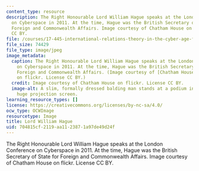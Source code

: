```yaml
---
content_type: resource
description: The Right Honourable Lord William Hague speaks at the London Conference
  on Cyberspace in 2011. At the time, Hague was the British Secretary of State for
  Foreign and Commonwealth Affairs. Image courtesy of Chatham House on flickr. License
  CC BY.
file: /courses/17-445-international-relations-theory-in-the-cyber-age-fall-2015/704815cf2119aa1123871a97de49d24f_17-445f15.jpg
file_size: 74429
file_type: image/jpeg
image_metadata:
  caption: The Right Honourable Lord William Hague speaks at the London Conference
    on Cyberspace in 2011. At the time, Hague was the British Secretary of State for
    Foreign and Commonwealth Affairs. (Image courtesy of [Chatham House](https://www.flickr.com/photos/chathamhouse/6331757353/in/photolist-aDvUSe-6s1J3V-aAT5FV-61ZB3D-aAFP88-aAXBGF-dLqAV-aDvUNr-8qZ9Fh-aDvUW2-vcsEi3-6SPEYS-gKFbQX-aAWNkT-ejsNAL-aAThyr-p8hfdD-gjjj-bsQEzh-qgHSW-s9TrFy-aAXcpr-p4NRBH-8AW2aA-aBaBaR-tqWHnv-aATaDk-aBh3ow-a4iccR-fL13ww-ejsNrd-aBeFkU-ejsNG3-aAW1FQ-aBc3ti-aAXYoo-ejn5rZ-aAZBty-aAFP8c-bfhdvM-aBbV96-gKFbki-aBcqCa-3qRKWF-aBaCZr-aDjGgJ-qBt1E-gJmHgD-aBhgG5-aBeVuE)
    on flickr. License CC BY.)
  credit: Image courtesy of Chatham House on flickr. License CC BY.
  image-alt: A slim, formally dressed balding man stands at a podium in front of a
    huge projection screen.
learning_resource_types: []
license: https://creativecommons.org/licenses/by-nc-sa/4.0/
ocw_type: OCWImage
resourcetype: Image
title: Lord William Hague
uid: 704815cf-2119-aa11-2387-1a97de49d24f
---
```

The Right Honourable Lord William Hague speaks at the London Conference on Cyberspace in 2011. At the time, Hague was the British Secretary of State for Foreign and Commonwealth Affairs. Image courtesy of Chatham House on flickr. License CC BY.